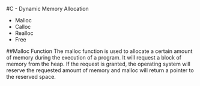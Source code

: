 #C - Dynamic Memory Allocation
- Malloc
- Calloc
- Realloc
- Free

##Malloc Function
The malloc function is used to allocate a certain amount of memory during the execution of a program. It will request a block of memory from the heap. If the request is granted, the operating system will reserve the requested amount of memory and malloc will return a pointer to the reserved space.
